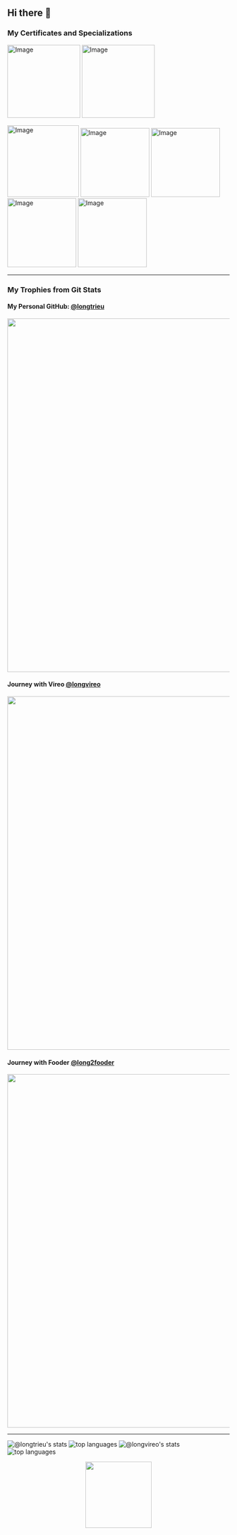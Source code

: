 ## Hi there 👋

### My Certificates and Specializations

[<img width="165" height="165" alt="Image" src="https://github.com/user-attachments/assets/76edb284-f394-4cf6-a87e-7887a043d5c3" />](https://www.credly.com/badges/e33c7ca8-2ff0-4526-93d5-28fd3fa0edce/public_url)
[<img width="165" height="165" alt="Image" src="https://github.com/user-attachments/assets/1703a1c7-19bd-4aa4-ab97-a2a804493dfb" />](https://www.credly.com/badges/1d57c6fb-30af-4bae-b4ba-a5749e60dd1f/public_url)

[<img width="162" height="162" alt="Image" src="https://github.com/user-attachments/assets/9b8578eb-0b6d-4b52-81ea-f3350fa36038" />](https://www.credly.com/badges/0b6baf50-1d17-4a59-89ce-91061c58a467/public_url)
[<img width="156" height="156" alt="Image" src="https://github.com/user-attachments/assets/3ea09f8b-e4c9-489b-82cd-edb9c2c4cc7a" />](https://www.credly.com/badges/f0d3a370-6928-4201-8b8e-f2c386160deb/public_url)
[<img width="156" height="156" alt="Image" src="https://github.com/user-attachments/assets/c2959f78-6adb-4adf-9435-2afce569ba5c" />](https://www.credly.com/badges/1b42ba92-fcd7-4f07-858b-c574bee2577e/public_url)
[<img width="156" height="156" alt="Image" src="https://github.com/user-attachments/assets/7f3394fa-6a4f-4db4-ad91-82031675b702" />](https://www.credly.com/badges/5c98a312-2cc8-4449-8d5f-2efaa78a8c6f/public_url)
[<img width="156" height="156" alt="Image" src="https://github.com/user-attachments/assets/5e48140d-0614-49ff-b58d-1ecb31b98780" />](https://www.credly.com/badges/ece64067-d2e4-4b2d-8a9b-28828698c593/public_url)

---

### My Trophies from Git Stats

#### My Personal GitHub: [@longtrieu](https://github.com/longtrieu)
<a href="https://github.com/ryo-ma/github-profile-trophy">
  <img width=800 src="https://trophygh.kolioaris.xyz/?username=longtrieu&no-frame=true&rank=SSS,SS,S,AAA,AA,A,SECRET"/>
</a>

#### Journey with Vireo [@longvireo](https://github.com/longvireo)
<a href="https://github.com/ryo-ma/github-profile-trophy">
  <img width=800 src="https://trophygh.kolioaris.xyz/?username=longvireo&no-frame=true&rank=SSS,SS,S,AAA,AA,A,SECRET"/>
</a>

#### Journey with Fooder [@long2fooder](https://github.com/long2fooder)
<a href="https://github.com/ryo-ma/github-profile-trophy">
  <img width=800 src="https://trophygh.kolioaris.xyz/?username=long2fooder&no-frame=true&rank=SSS,SS,S,AAA,SECRET"/>
</a>

---

![@longtrieu's stats](https://github-readme-stats-gamma-tan-69.vercel.app/api?username=longtrieu&show_icons=true&include_all_commits=true&theme=transparent&hide_border=true)
![top languages](https://github-readme-stats-gamma-tan-69.vercel.app/api/top-langs/?username=longtrieu&layout=compact&theme=transparent&hide_border=true)
![@longvireo's stats](https://github-readme-stats-five-psi-75.vercel.app/api?username=longvireo&show_icons=true&include_all_commits=true&theme=transparent&hide_border=true)
![top languages](https://github-readme-stats.vercel.app/api/top-langs/?username=longtrieu&layout=compact&theme=transparent&hide_border=true)

<div align="center">
  <img src="https://komarev.com/ghpvc/?username=longtrieu&style=for-the-badge&color=orange" width="150" />
</div>
